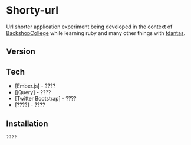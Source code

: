 Shorty-url
==========

Url shorter application experiment being developed in the context of [BackshopCollege](https://github.com/BackshopCollege) while learning ruby
and many other things with [tdantas](https://www.github.com/tdantas).


Version
----

Tech
-----------

* [Ember.js] - ????
* [jQuery] - ????
* [Twitter Bootstrap] - ????
* [????] - ????

Installation
--------------

```sh
????
```